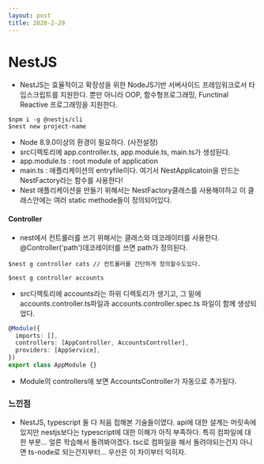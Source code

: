 ```yaml
---
layout: post
title: 2020-2-29
---
```


# NestJS

- NestJS는 효율적이고 확장성을 위한 NodeJS기반 서버사이드 프레임워크로서 타입스크립트를 지원한다. 뿐만 아니라 OOP, 함수형프로그래밍, Functinal Reactive 프로그래밍을 지원한다.



```shell
$npm i -g @nestjs/cli
$nest new project-name

```

- Node 8.9.0이상의 환경이 필요하다. (사전설정)
- src디렉토리에 app.controller.ts, app.module.ts, main.ts가 생성된다.
- app.module.ts : root module of application
- main.ts : 애플리케이션의 entryfile이다. 여기서 NestApplicatoin을 만드는 NestFactory라는 함수를 사용한다!
- Nest 애플리케이션을 만들기 위해서는 NestFactory클래스를 사용해야하고 이 클래스안에는 여러 static methode들이 정의되어있다.



#### Controller

- nest에서 컨트롤러를 쓰기 위해서는 클래스와 데코레이터를 사용한다. @Controller('path')데코레이터를 쓰면 path가 정의된다.

```shell
$nest g controller cats // 컨트롤러를 간단하게 정의할수도있다.

$nest g controller accounts
```

- src디렉토리에 accounts라는 하위 디렉토리가 생기고, 그 밑에 accounts.controller.ts파일과 accounts.controller.spec.ts 파일이 함께 생성되었다.

```typescript
@Module({
  imports: [],
  controllers: [AppController, AccountsController],
  providers: [AppService],
})
export class AppModule {}


```

- Module의 controllers에 보면 AccountsController가 자동으로 추가됬다.


### 느낀점

- NestJS, typescript 둘 다 처음 접해본 기술들이였다. api에 대한 설계는 머릿속에 있지만 nestjs보다는 typescript에 대한 이해가 아직 부족하다. 특히 컴파일에 대한 부분... 얼른 학습해서 돌려봐야겠다. tsc로 컴파일을 해서 돌려야되는건지 아니면 ts-node로 되는건지부터... 우선은 이 차이부터 익히자.
